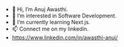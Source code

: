 - 👋 Hi, I’m Anuj Awasthi.
- 👀 I’m interested in Software Development.
- 🌱 I’m currently learning Next.js.
- 📫 Connect me on my linkedin.
- https://www.linkedin.com/in/awasthi-anuj/

<!---
anujawas/anujawas is a ✨ special ✨ repository because its `README.md` (this file) appears on your GitHub profile.
You can click the Preview link to take a look at your changes.
--->
